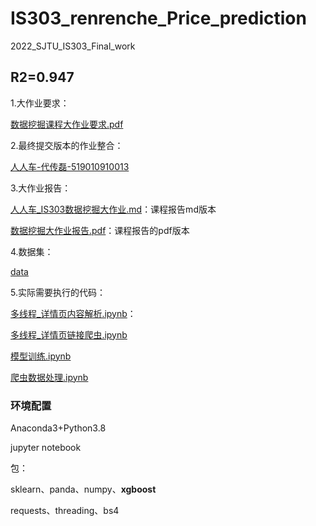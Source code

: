 # IS303_renrenche_Price_prediction
2022_SJTU_IS303_Final_work

## R2=0.947

1.大作业要求：

[数据挖掘课程大作业要求.pdf](https://github.com/chuanleiD/IS303_renrenche_Price_prediction/blob/main/数据挖掘课程大作业要求.pdf)

2.最终提交版本的作业整合：

[人人车-代传磊-519010910013](https://github.com/chuanleiD/IS303_renrenche_Price_prediction/tree/main/人人车-代传磊-519010910013)

3.大作业报告：

[人人车_IS303数据挖掘大作业.md](https://github.com/chuanleiD/IS303_renrenche_Price_prediction/blob/main/人人车_IS303数据挖掘大作业.md)：课程报告md版本

[数据挖掘大作业报告.pdf](https://github.com/chuanleiD/IS303_renrenche_Price_prediction/blob/main/数据挖掘大作业报告.pdf)：课程报告的pdf版本



4.数据集：

[data](https://github.com/chuanleiD/IS303_renrenche_Price_prediction/tree/main/data)

5.实际需要执行的代码：

[多线程_详情页内容解析.ipynb](https://github.com/chuanleiD/IS303_renrenche_Price_prediction/blob/main/多线程_详情页内容解析.ipynb)：

[多线程_详情页链接爬虫.ipynb](https://github.com/chuanleiD/IS303_renrenche_Price_prediction/blob/main/多线程_详情页链接爬虫.ipynb)

[模型训练.ipynb](https://github.com/chuanleiD/IS303_renrenche_Price_prediction/blob/main/模型训练.ipynb)

[爬虫数据处理.ipynb](https://github.com/chuanleiD/IS303_renrenche_Price_prediction/blob/main/爬虫数据处理.ipynb)



### 环境配置

Anaconda3+Python3.8

jupyter notebook

包：

sklearn、panda、numpy、**xgboost**

requests、threading、bs4

